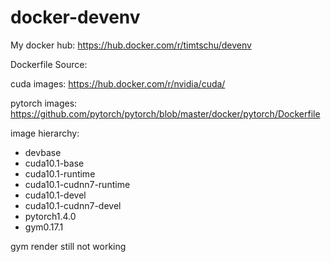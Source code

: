# docker-devenv

My docker hub: https://hub.docker.com/r/timtschu/devenv

Dockerfile Source:

cuda images: https://hub.docker.com/r/nvidia/cuda/

pytorch images: https://github.com/pytorch/pytorch/blob/master/docker/pytorch/Dockerfile

image hierarchy:

* devbase
* cuda10.1-base
* cuda10.1-runtime
* cuda10.1-cudnn7-runtime
* cuda10.1-devel
* cuda10.1-cudnn7-devel
* pytorch1.4.0
* gym0.17.1

gym render still not working


